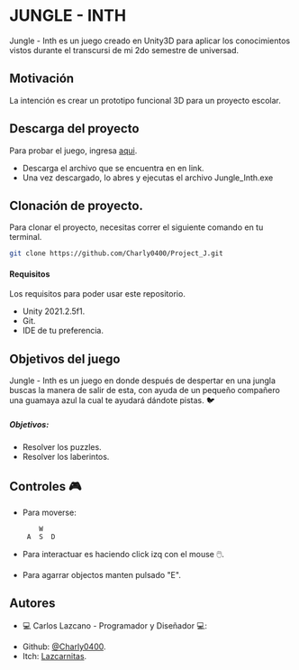 # JUNGLE - INTH


Jungle - Inth es un juego creado en Unity3D para aplicar los conocimientos vistos durante el transcursi de mi 2do semestre de universad.

## Motivación

La intención es crear un prototipo funcional 3D para un proyecto escolar.

## Descarga del proyecto

Para probar el juego, ingresa [aqui](https://lazcarnitas.itch.io/jungleinth).

 * Descarga el archivo que se encuentra en en link.
 * Una vez descargado, lo abres y ejecutas el archivo Jungle_Inth.exe


## Clonación de proyecto.

Para clonar el proyecto, necesitas correr el siguiente comando en tu terminal.

```bash
git clone https://github.com/Charly0400/Project_J.git
```
#### Requisitos

Los requisitos para poder usar este repositorio.

* Unity 2021.2.5f1.
* Git.
* IDE de tu preferencia.

## Objetivos del juego

Jungle - Inth es un juego en donde después de despertar en una jungla buscas la manera de salir de esta, con ayuda de un pequeño compañero una guamaya azul la cual te ayudará dándote pistas. :bird:

##### Objetivos:
 - Resolver los puzzles.
 - Resolver los laberintos.

 ## Controles :video_game:

  - Para moverse:

            W
         A  S  D  

- Para interactuar es haciendo click izq con el mouse :computer_mouse:.

- Para agarrar objectos manten pulsado "E".

## Autores

* :computer:  Carlos Lazcano - Programador y Diseñador :computer::

- Github: [@Charly0400](https://github.com/Charly0400). 
- Itch:  [Lazcarnitas](https://lazcarnitas.itch.io/).

